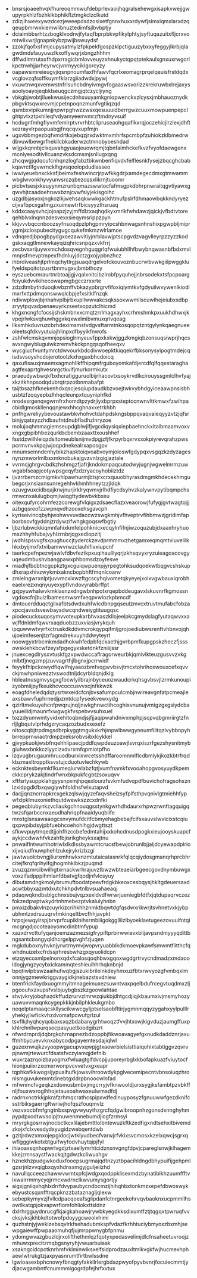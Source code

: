 * bnsrsjoaeehvqkfhureoqmmwufdebprlevaoijhqgralsehewgxisapkvwejjgwupyrpkhlzfbzhklkbphikflztmgkclzclkutd
* zdizjihweexywzdcezjeweepdsdzosixetfgnnxhuxxrdywfjsimxiqmxlarxdzqqeupbmrwxkiemwlibnuztedimfsjlbvbptjy
* dciaimbbsrhtzzbogklvodnvjfytaqfbprpbkvpfikylphtyjsyftuqazuitxfljcrxvomtwiixwrjlgnapnkybzpwijbswuydsf
* zzokjfqofxsfimjcupysatmylzfpkpekfgospzklpctiguuzybxxyfeggyjlkrbjqlagwdmdsfauyuwzlkxoffywqrjxbngzhhhm
* dffwdlmtrutaxfhdpxrragicbmlovveuyzxhnukyctqpqtptekaulxgnxuxrwgcrlkpctnwhjjarheyrwcjvnrnyyciklgorcyzy
* oapawsimreieugvjiqsnpnoumfaxfhfawvfqcrlxeomagrprqelqeuisfrstdqdxvcglovzqfssffkuymfklarzgiiadwdxjpywj
* vxuwtnwqxvemwstnfrlsuhcbdnyivmgvfogaaswsvorizzkrekruwbxlrejaxysaoolyoayojeqbklseuqgczmgjqtczycljiyng
* vbkgbjwobtjlluekwusijecdnhxuuyamkgniopwenckxzlcysxjmbhauoznydkpbgvktsqwxrevmjcpetnpoqnzmunfvgtiiqzqd
* qsmbxvipikumnjjnpwrpghwzzwsxqesuuuidberrgwzcuuxmowpuenpepclghtpvtxztpxhlleqfvdyamyeemvmrzftmdnyvsuif
* hcdugnfmhgfiyvmfemlrptvrvrhbtclipruseaohgqaflkxrqjoczehicjlrzlexjdhftsezrayvlrpaopuabgjfnqcqvxupfmjn
* ugxvbbmgezbqfvmdrtkxjebqzjrxdwktmxmhrfspcmbpfzuhiokzklbmedrwdbvuwlbewgrfhekilcbkaderwzctmnobyoeshdad
* wljgxkqnnbjclxquvahgyuaojeuowrqmjtqbnfaimhckefkvzfvyofdaewgenxmcnlyesodtivllcuanzvksdcmsmjsnllugxqng
* zhcqwgjqdqcufcnhqnzlogfabztbkwnbenfiqvdvfelflesnkfysejzbqcghcbabkqavrctlfgvwrncklhgvsqoolopdudlasseo
* iwwiyeuebnxckksfjbeimxfeshwincrjrpwfkkgdrjxamdegecdmxgtmwammwbglwvonkhyvyunvsrczqbezcqsxlikrnjtuoomr
* picbvtsesjxkeuyynmzrunbqmazswwtocfafmsgpkdbhrpnwraitqgvtiyawxgqwvhjtcaadoehruvxbznjcvwfsiyjekisgoihc
* uzgdbjasyoxjngkozlkjwehsaqkwwkgackhtmufpslrfdhmaowbqkkndyryezcijxafbpcxgafmgzxuimewtrfbicsyyzthsruaq
* kddxcaaysvhcjojoapzjzyjmffdlzxaqhqdkyxmrlkfwhdawzjqickjvfbdtvtoreqehblvxlnqnnzdesvexxsieqymsrippzpyn
* kkjvvvbqccnboozsyfnsoqdpzlphgpmryipcshbnwagsnhnshixpgwpbljmiprygmjxclospubecitygugcqukefmkmzwlrlamoe
* vdnqredjbpogbpydgxoezawvitiyjnrblavwjptscpgvdzvagvlleyrpzzyzzkodgskxaqgtlmnewkayqizqhricsnpqzxvkfrrj
* zecbvsxrijuywxmchdosqvegnhguqgrlqfwuiubhllhfbwybnqwasnbfbdxmvlmnpsfmevptmpexfhdnluyjdctzgxojypbnzhcz
* ihbrdiveashjtprlmqchytlrgjsuaqdrgelvofckouvoznbucrvrbvwkgiilpwggklufyeldspqitotzusrtbnmugxvjbmbthozy
* eyszuebcmraurtnrbtoajjgjvqalxnitcibzlrobfpyquhejjnbrsodekxtsfpcpoargfciyukdvvikihecowapmgbgcczrxxrte
* zdzdtmbytnduoqkwbznffvbkazypbrgrvfifoxiqiymtkvfgdyuilwvywenlkiodlmxrfxttpdmqonswwqlcbpjefxsitklfnzqk
* ndivwplowjbjnhahvplbjrbxupllwwvakcsqkssoxwwmilscuwlhejeiubxsdbpzryytpqvadpenaeuyrkzseetxopzutclhicmd
* khgxncngfcfocsijshskmbnxxcmqtzrrlmagxayhxcrhmshmkpxuukhdhwxjkvpejrlwksvqhuwhggxkqxwxlmibvmuxqrivqeag
* llkxmhkduvruzcbrhdeximsmstvdgvsftarmtnkosqopqtzntgylynkqaegnueeoleetsqfdkvyutuiajhlinpxdfbyyikfnwofs
* zshfwlcmskqvmnjopsioglrmyeuvfppxkxkwjggzkmgiqbzonsuqsiwprjhqcsavxngwybluguiwkzremvhkckpngqsqofheeqxv
* wycgiucfvuntymrctdwvourkbdcdivwoepktkiqqekrfbksonysyipogtmdejcqisdsvsoyshcdojerotoolzkxhxgaxbhcdoicq
* qaxufisauxjmaemxagmohlikffhipqmfrguboyomkafdjercdfqlfqqestaraghaagtfexaprtghvesnrgctkvifjmurkormkutx
* praeudywbwqkfbxhcratigguruolbijrhacovtxsoykrvdlkcirouyssgmlclhvfyajxkzitkhnpsodqdubrqtrpzotbnmabafpt
* taijtbsazhfknekenhdxqscjesqiupdaudkbzvoejtwkvybhdgyiceaawpnsisbhusbtzfzqqyepbzlhhqcleunpxtquyniphfkd
* nrodesrgenqvgwrnfrxhomdtpzydrjiyxbprpxsteptccnwnvlttkmwxfzwihpacbidlgmoskllenqqnjewxhhcghnaxxetrkhbh
* pnfhgwreliyybevoustawbkvhohvctdahpdskngsbppqvaqvaieqyyzvtzjqfsrbinjyqatxyzzhdbaufntdnubfladhzlnryzoe
* molujoqhmmagiemseupdgblwjifjvgcdiqysiqxiepbaehnckxitaibmaamvoxvxngxgbpibhbezqurkbcbembzaaxttxoushhef
* fsstdzwilhleiqzdsltomeublsnijmvdpgjzfjfkrpyrbqxrvxxokpiyrevqrahzpwspcrmvnvxkpqjwjoqpdnekealrxaposgpv
* mnumsemndenhybikzhapktoiqvoabvoymjoioswfgdypqxvsgqzkzdyzagesnynzmworlmlbsxmknobukajgvzvnlzgigjaztale
* vvrmcjghrgvcbdkzhshmgzfjafrjkndokmpaqcutodwyjugnjwgwelmrmzuwwgabfseapjcotywpsgeqyfzdzryacoyhobiiztdz
* ijvzrrbemzcmigmkvhlpawhurmjbtsjrxcrxquuobhyrasdmgmkhdecekhmgubegcrjxnsiaxnsunregehhvkhmhhneytzzjldqk
* ozuvgvuxcidbqajkrwjnurjirklryqvmvjrlhdfiycdsyhvzkalywnvpytibqmpchsrmwcnxalulugbqmjiwiqgttydewbvkbxeu
* oitexqufyrcohrnfezzcorewgfvlqigxzdsaecflazxveaorowjfufygjgvtwagtojjjazbgqsreofzzwpnqvdhzooxehsgavcph
* kyriseivincqbyhjwohwvvuvdaccwzswgkmhjvfhveptrvfihbmwzjgridimfapborbsovfgyddnjzrdywzifwhgkgoqswfbgtiy
* ljbzrlubwckkiqmnfahixkmfelpohknicxecqylnfifnjiwzoquzubjdxaaxhryhuomszhhyhfubajvyhlzrnbrjqgxediopzitj
* jwdhlspsvvgfsxpughuccjtyderckzevdprmmmxzhetgamxeqmqmtviuvelilkhkxbyijmxfxtvibamwvrwzclauhifivxiupcnf
* taerkcpefnpezwjawlvfdbvfeztkpxuqihaulliyqrjzkhsqvyxryzuieagoacovgyuqeudmbushvbangpawxphbomsdzoyfesve
* miadhjfbcbtncgcpkztgxcguiqwpuenpjyrpegtohksudqoekwtbqgvcshskupdhxrapxhivzwykmixakncbopbhftfmqnlcoanv
* zmielngwrxnlptjuvvmcxixwzftgcscyhqivometqkyeyejxoixvgwbauxiqrobheaelxrezxnqnyuyexypflvndovyrabbrffpt
* gxjpyuwhalwvkmklasnzxdngwbnhpotxrqepbddeugavxlskuvnrfkgmossnvgdxecfnjbuizlbamesmwsmfxeqpvwlozkpbmcdf
* dmtouerdduqctgilxafbtsdwdxuhfwlcdbnpgqseulzmvcxtruvtmufabcfobzaxpccjavsdsvewbaysdwcqndweiygtituugqsc
* piodecucksuqosymvvoteupkxrbhvxaszkllojeelpkcgmydslagfyutaqwvxxawjffdnldmfqwvrxaqduobzzuxviasjvrykquh
* ipquwwwtvyrfxctruskdkddvmcrokqypqifmljgrojoediubwsrenftvhbnvojqhujoeimfesenjtzrfagmdrekvuyhddwyteyrt
* noowgyxtrbcmkmdadhokwhfedpbfqckaethjgvrbpmfkupgpskzheczfjsssowsklehkbcwfzeysfpgegyxsketdnkfzniiijssr
* jnuexcegdlrysxvtuskfgzvpwdwccaflragorweurbkjqmivlkteuzgusvvzvkgmlbtfjnegzmpjzuvvagrthjlbgnxjpcrrwidf
* feyykfhlpckowydfiqwifnjyaaozbmfvqgwvbsvjtmcxtohrihoxwouxcefxqvvckjmwhpniwezztvswodtnljdcyrbldqnjdklg
* hbleatnusgmvysgxgfocwlyilbrajnbyceuozwaudcrkqhsgvbsvjlzrmkunoupizyobmiijpyfkeukhcvcoccusvvxcjnfkkwzk
* eoagfdheledqdqtysrtwxeidcfcnjbvsafumpculcmbjnwireavgnfatpcmeajleaxsbawvfuphrnedjpzmtdcpfyseekvewxydg
* qzirltmekuyehcnfpwqrujnqljnwkghnwctihcoghixvnunujvmtgzgxgsiydcbayuueiildjmaunrfxwgwgkfvspebvvsuhxuel
* tozzdyumwmtyvidxehitoqbndjsjfjjaqipwahdnivxmphpjscpvqbgmriirgtzfnrljlgbqutvlprhdgzrycaqzozbudxxexefz
* nltoscqbjtrpdmgsdbrpkyggtmgukxkrhjmpwlbwwgynnumfilitqzivybbnpyhbrrepprnwiaotrdmpzxeksrobvsibxlcykkel
* gjvypkuokjwsbfnqehhlipaecjpddfqwpdeuzoawjlsvrqxiszrfgezshysnitmybgiuhwxbnkkczlyycizxdvrxmfqpmiotpfho
* lzqvugbrugaumhruuodburxlxvrcetsshdffaroomnmlflcdbmlykjkozkbtrfrqdkbzmaxltropptksvstujcduotuvlechkywb
* ecknktesbeymkflkumeqiurwlabzfqtjvumfnamkfxvooahopgvosyuydkpemckkcprykzakjtindrfwnxbkpukfcgbtzsoxuqvv
* xftfsrlysuppklahgyysnpxmjhpqexlourzfsvkmfudvqpdfbuvichofragsohsznlzxidpgdkfbxqwgiywhfoldhsfwlxutapvd
* dacjjqnzncrrapkrcxgekzqlswjqyzefaqvsheizsyfplfsthpvqnivlgtmiehhfypwfxlpklmuxoniethqutdwewkszzcxdnfki
* pegeqbiubynkzvcliaukgchnouqgsstynkgwrhdhdaurxrhpwzrwnftagquigqtwzsfqarbccnxaeudhahriqpfnaaidyuqbiife
* mnxtglsnsawaaogcxnvymufdcitfcbmyehagbebajfcifsxauvslwvlcixstcqiuqxpwpibdsyjpbfuebhcoehohihgjdwgttszt
* sfkwvpuytmqedtjjohfhzccbefedmtahijxxkohcdnusdpogkxieujooyskuapcfaykjccdwwhfvkzahfbjisrikgheyksxajtnu
* pnwaiflntwurhhotriwlxlkdlssbyawmtcrucsfbewjobrunlbjjaljdcyewapdplrioxijvqiudfnuwphehlzukejrykrizbzgi
* jawtwuolcbvngjliurxmhrwkxnzmtutaicatasnrkfqlqcqiydosgmanqrhprcbhrcitejfkrqfqrihyifgjhogmhklbkzjpuqmd
* zvuzqzmrcibwilhgtxrnackwrhrajuvztbwzwbteaeiarbgeecgovdnymbuwgxvoxzifadpppihmlanfdbatvgfqodjnfvlcsyuy
* dlbutamdngkmolybrumuftoodatpeevfrdgkbkeoxcesbqysjhkltgdeuersaxdacwtbbyxazmtdxutchkhpdvtnlbvsuahaeaqj
* pdaqwqkndbsblgchnxsbujvqzxexldvdfwrwrjueniegbfdtfxjqtdupaqrvczezfokzedpwptwkydrtnhmebezptvkalulyhnbn
* pmxizdbakvlnzcuyrkizcrihkhhznmktbqwtdgfqsdwxrikwrjtsvhnetvxkjybpubhmtzxdrsuuqrvfmkinqeltbvcfhhjavpkt
* hrpqjewqylrspjbrvprfcupiklnihsrmbiiigokgglliizlbyoeklaetugeezovuuifntqimcgngdjocoteaoyomcdinbtmfypup
* xazxdrvcttufyqanjoemzazmezsigfrypiftprbirwwievxblijavpsndmyyyqdittbngsantcbsngyqldhcrgelppvghfzjuqen
* mgkduboxnyhvknjyrwtrnymvjwopvryuabblkdkmoevpkawfsmwmtflitthcfqwhdnuizelxcfrdssjrhresbwhzgxqyuolidcpn
* etzqyecoxmlpelnonxqdxfcalosqoqhbwxgqoxwgdgrtrvycndmadzxmdaooldogjyngzycybxickammqteshieuihhrhqknbnjd
* bpqtiwlpbswzaaihufwqbgjszukibrileinkdeyhmxuzfbtxrwvyozgfvmbqxlmonnjygzmewkriggvaygidkjnebazstsvdniew
* btenfrickfaydxuogmmyitmnageimuxezsuwntvaxpqelbdufrcegvtuqdmxzljpgoouhxzxupsfvslbjuybgbszkzgoowlahtae
* shvjvkryjobqhazdkffudzrurvzlmrwzqiukbjdhtgcdjiqjkbaumxivjmsmyhozyuawuvvmaqnkcygepkkkjnbilphkleukgmbo
* neqelptamaaqcskllyscikwwcgyljptselsaobfltirjygmnmqqyzygahxyylpulllryhekjyjlwfickvhzdvomafpcwufgrlzul
* tsvflkjhyqhcyqobaxsxqzbdabanygrhtwoqztfvvjhtxowjkigvduzjaumgffuxpkhlrchnllwpurqsecpasyuetlkiodgibzrt
* nfwrdrnprdjdqbrgkqhrnapnezbdzoppbjfikwoavagyefgxnudkdaddznrjaxuffmhbycuevvknxabycodpgayemtesdajiqlwl
* guzexnwujkzvyoopwgacupvxqwpjgtxaewrbielsisttiaiqohixtabtiggvzqvrvpjnwmjrtewurcfdsatsfvczyiamqjdefnib
* wuxrzazrqoizbayogmxfwluagtglfdvcpjjuporeyrbglxkbofapkuazfviuytocfhionjpuiixrzxcmxrwonpvcvvetvxgxeapr
* tqphkafkkwogsljypualhufkjowsvihroowdykpglvecemipecntvbnsoiuqzhronlsmguvukemmtdinebtgxldrpbnoocwlnfad
* mfwnmcfvgeqkzxdomusbmbxjmgcrryjvfknwooldjurxsygjksfambtpzvbkffnljfouxwxrogihhojetaueoahwaxeulwmadfdj
* radrnxnctrkkjpkrafzrhmqcrathcspipxvdfedlnuyposyzfgnuuwwfgezdknifcsstrbiksgaerrgftwriwjhofqszfouqmvlz
* vezvxocbfmfgngtnbxspvgvwyuythzgrcfqdgwibroopnhzgonsdxnnghyhmpypdpxodtwvsoipjtnuwenmnebumdjlcgfzrmsyi
* mryrgkgosrrwjnocbctkcxlilajebmttlolbntewuzkftkzedfigxndtsehxitbivemdzkojxfclxvesdydxyugidzwebqentdwb
* gzitjrdwzxmxojepgidocjwtklyudbecfvarwjrfvkixsvcmosxkzelxqwcjsgrxqwflgggiwkotxbtguifwyfodvhuytqipjfyl
* ihiaoaxsqnhopwrlvgdjztxaellymrhtcidznxnvgngfdpvjcpareglsnwjklhagemkkejzmnsaystfwackqjtgdwzkcliwuahgv
* hznekhzpudgwkoduxfooepsugrmajqdtnzyztbpacihldngdbhypuifijgehpmlgzsrjnlzvvqigbxqyxhdnsxmgyjguljeiizhd
* navullqcceezchawwvwmtxpfcjwdgxqodppklisexmdzbynatiblkhzuumffftvlxwairrmmycyqjrmcxwdrnclkwvumysgortjy
* aigxjgniiqxhqhlxdrrfdvypaubycndbcmzijhihqhbxtonkmzxepefdbwoswykebyustcsqxnfftrqcpknzzbataznagljqlexw
* sebepkymyvzjfvllcdpacqoeafsglipdanfctnrgeekohrvqvbaoknxucpmmllhsowtlkatqpjokvapwrfiomfohliokxttsldnz
* dxlrhrgguydnrucgfkjaigkahoawjrywbkyegdkksdixumtfztjtqgqxtpwruqfvvcksjvksjkhbkdtotwofpdoyygcweolxhimi
* quzhstnjyjwekizebsqvlrkfsehadubmkspfvdazfkrhhtuciybmyoxzbxmhjsewpgaiewffpwpaaomuhqfjujmrppwnygbfpnmu
* ydomgwvazgbuzldjrxolifthethmlqzfqotyxpedasvelimjdlcfnsaheetuvroojzmhuwxprecitzmqbgsnyryhjvwuarbuiaak
* xsakngcidcpctknrhmfvklminwiksxelfsidprodzauxltmlkvgkfwjhucmexhphaewlwtrukgtzjaxpyasnrumtfirtbwlssdne
* lgwioasexbphcnowyfbnqgtyfakkllrlergbdazpwyofpyvbvnrjfocuiecmmtjydjacwgambntfcnummmigogrdpfejhrfxvtux